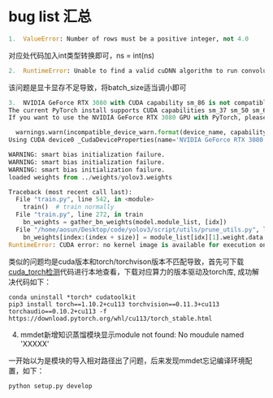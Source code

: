 # bug list 汇总

```python
1.  ValueError: Number of rows must be a positive integer, not 4.0
```
对应处代码加入int类型转换即可，ns = int(ns)

```python
2.  RuntimeError: Unable to find a valid cuDNN algorithm to run convolution
```
该问题是显卡显存不足导致，将batch_size适当调小即可

```python
3.  NVIDIA GeForce RTX 3080 with CUDA capability sm_86 is not compatible with the current PyTorch installation.
The current PyTorch install supports CUDA capabilities sm_37 sm_50 sm_60 sm_70.
If you want to use the NVIDIA GeForce RTX 3080 GPU with PyTorch, please check the instructions at https://pytorch.org/get-started/locally/

  warnings.warn(incompatible_device_warn.format(device_name, capability, " ".join(arch_list), device_name))
Using CUDA device0 _CudaDeviceProperties(name='NVIDIA GeForce RTX 3080', total_memory=12050MB)

WARNING: smart bias initialization failure.
WARNING: smart bias initialization failure.
WARNING: smart bias initialization failure.
loaded weights from ../weights/yolov3.weights 

Traceback (most recent call last):
  File "train.py", line 542, in <module>
    train()  # train normally
  File "train.py", line 272, in train
    bn_weights = gather_bn_weights(model.module_list, [idx])
  File "/home/aosun/Desktop/code/yolov3/script/utils/prune_utils.py", line 119, in gather_bn_weights
    bn_weights[index:(index + size)] = module_list[idx][1].weight.data.abs().clone()
RuntimeError: CUDA error: no kernel image is available for execution on the device
```
类似的问题均是cuda版本和torch/torchvison版本不匹配导致，首先可下载[cuda_torch检测](https://gitee.com/kwonder/other_public_code/tree/master "cuda_torch检测")代码进行本地查看，下载对应算力的版本驱动及torch库, 成功解决代码如下：

``` shell
conda uninstall *torch* cudatoolkit
pip3 install torch==1.10.2+cu113 torchvision==0.11.3+cu113 torchaudio==0.10.2+cu113 -f https://download.pytorch.org/whl/cu113/torch_stable.html
```

4.  mmdet新增知识蒸馏模块显示module not found: No moudule named 'XXXXX'

一开始以为是模块的导入相对路径出了问题，后来发现mmdet忘记编译环境配置，如下：
```python
python setup.py develop
```

